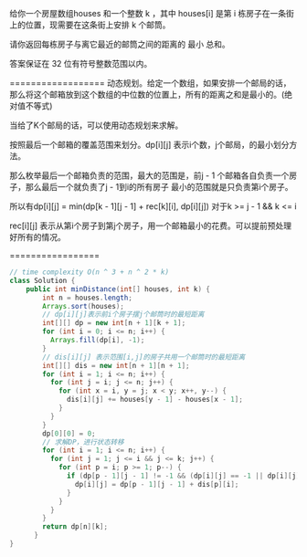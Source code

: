 给你一个房屋数组houses 和一个整数 k ，其中 houses[i] 是第 i 栋房子在一条街上的位置，现需要在这条街上安排 k 个邮筒。

请你返回每栋房子与离它最近的邮筒之间的距离的 最小 总和。

答案保证在 32 位有符号整数范围以内。

==================
动态规划。给定一个数组，如果安排一个邮局的话，那么将这个邮箱放到这个数组的中位数的位置上，所有的距离之和是最小的。(绝对值不等式)

当给了K个邮局的话，可以使用动态规划来求解。

按照最后一个邮箱的覆盖范围来划分。dp[i][j] 表示i个数，j个邮局，的最小划分方法。

那么枚举最后一个邮箱负责的范围，最大的范围是，前j - 1 个邮箱各自负责一个房子，那么最后一个就负责了j - 1到i的所有房子
最小的范围就是只负责第i个房子。

所以有dp[i][j] = min(dp[k - 1][j - 1] + rec[k][i], dp[i][j]) 对于k >= j - 1 && k <= i

rec[i][j] 表示从第i个房子到第j个房子，用一个邮箱最小的花费。可以提前预处理好所有的情况。

=================
```java
// time complexity O(n ^ 3 + n ^ 2 * k)
class Solution {
    public int minDistance(int[] houses, int k) {
        int n = houses.length;
        Arrays.sort(houses);
        // dp[i][j]表示前i个房子摆j个邮筒时的最短距离
        int[][] dp = new int[n + 1][k + 1];
        for (int i = 0; i <= n; i++) {
          Arrays.fill(dp[i], -1);
        }
        // dis[i][j] 表示范围[i,j]的房子共用一个邮筒时的最短距离
        int[][] dis = new int[n + 1][n + 1];
        for (int i = 1; i <= n; i++) {
          for (int j = i; j <= n; j++) {
            for (int x = i, y = j; x < y; x++, y--) {
              dis[i][j] += houses[y - 1] - houses[x - 1];
            }
          }
        }
        dp[0][0] = 0;
        // 求解DP，进行状态转移
        for (int i = 1; i <= n; i++) {
          for (int j = 1; j <= i && j <= k; j++) {
            for (int p = i; p >= 1; p--) {
              if (dp[p - 1][j - 1] != -1 && (dp[i][j] == -1 || dp[i][j] > dp[p - 1][j - 1] + dis[p][i])) {
                dp[i][j] = dp[p - 1][j - 1] + dis[p][i];
              }
            }
          }
        }
        return dp[n][k];
      }
}
```
